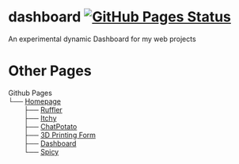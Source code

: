 # dashboard [![GitHub Pages Status](https://img.shields.io/uptimerobot/status/m800684925-5f8890204b8770f78f64b6ad.svg)](https://stats.uptimerobot.com/C5sTosMnUd)
An experimental dynamic Dashboard for my web projects


# Other Pages
Github Pages\
└── [Homepage](https://github.com/ThePotatoGamer0/thepotatogamer0.github.io) \
&nbsp;&nbsp;&nbsp;&nbsp;&nbsp;&nbsp;&nbsp;&nbsp;├── [Ruffler](https://github.com/ThePotatoGamer0/Ruffler) \
&nbsp;&nbsp;&nbsp;&nbsp;&nbsp;&nbsp;&nbsp;&nbsp;├── [Itchy](https://github.com/ThePotatoGamer0/Itch.io-BrowserGames) \
&nbsp;&nbsp;&nbsp;&nbsp;&nbsp;&nbsp;&nbsp;&nbsp;├── [ChatPotato](https://github.com/ThePotatoGamer0/ChatPotato) \
&nbsp;&nbsp;&nbsp;&nbsp;&nbsp;&nbsp;&nbsp;&nbsp;├── [3D Printing Form](https://github.com/ThePotatoGamer0/3DPrintingWeb) \
&nbsp;&nbsp;&nbsp;&nbsp;&nbsp;&nbsp;&nbsp;&nbsp;├── [Dashboard](https://github.com/ThePotatoGamer0/dashboard) \
&nbsp;&nbsp;&nbsp;&nbsp;&nbsp;&nbsp;&nbsp;&nbsp;└── [Spicy](https://github.com/ThePotatoGamer0/Spicy)
